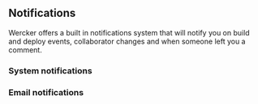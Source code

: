 ## Notifications

Wercker offers a built in notifications system that will notify you on build and
deploy events, collaborator changes and when someone left you a comment.

### System notifications

### Email notifications
